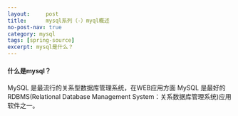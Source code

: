 ```yaml
---
layout:     post
title:      mysql系列（-）myql概述
no-post-nav: true
category: mysql
tags: [spring-source]
excerpt: mysql是什么？
---
```


#### 什么是mysql？
MySQL 是最流行的关系型数据库管理系统，在WEB应用方面 MySQL 是最好的RDBMS(Relational Database Management System：关系数据库管理系统)应用软件之一。









